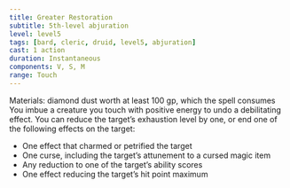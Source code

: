 ```yaml
---
title: Greater Restoration
subtitle: 5th-level abjuration
level: level5
tags: [bard, cleric, druid, level5, abjuration]
cast: 1 action
duration: Instantaneous
components: V, S, M
range: Touch
---
```

Materials: diamond dust worth at least 100 gp, which the spell consumes
You imbue a creature you touch with positive energy to undo a debilitating effect. You can reduce the target’s exhaustion level by one, or end one of the following effects on the target:

* One effect that charmed or petrified the target
* One curse, including the target’s attunement to a cursed magic item
* Any reduction to one of the target’s ability scores
* One effect reducing the target’s hit point maximum
